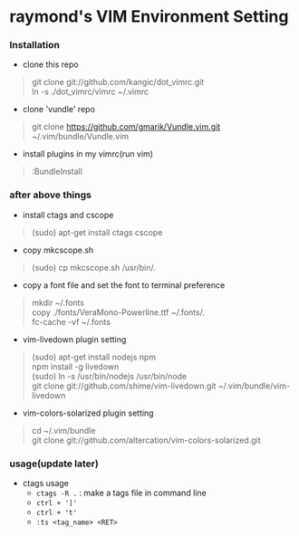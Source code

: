 # raymond's VIM Environment Setting 

### Installation

* clone this repo
> git clone git://github.com/kangic/dot_vimrc.git<br/>
> ln -s ./dot_vimrc/vimrc ~/.vimrc<br/>

* clone 'vundle' repo
> git clone https://github.com/gmarik/Vundle.vim.git ~/.vim/bundle/Vundle.vim

* install plugins in my vimrc(run vim)
> :BundleInstall


### after above things

* install ctags and cscope
> (sudo) apt-get install ctags cscope

* copy mkcscope.sh
> (sudo) cp mkcscope.sh /usr/bin/.

* copy a font file and set the font to terminal preference
> mkdir ~/.fonts<br/>
copy ./fonts/VeraMono-Powerline.ttf ~/.fonts/.<br/>
fc-cache -vf ~/.fonts

* vim-livedown plugin setting
> (sudo) apt-get install nodejs npm<br/>
npm install -g livedown<br/>
(sudo) ln -s /usr/bin/nodejs /usr/bin/node<br/>
git clone git://github.com/shime/vim-livedown.git ~/.vim/bundle/vim-livedown

* vim-colors-solarized plugin setting
> cd ~/.vim/bundle<br/>
git clone git://github.com/altercation/vim-colors-solarized.git

### usage(update later)

* ctags usage
  * `ctags -R .` : make a tags file in command line
  * `ctrl + ']'`
  * `ctrl + 't'`
  * `:ts <tag_name> <RET>`


